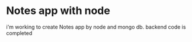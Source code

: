 # Notes app with node

i'm working to create Notes app by node and mongo db.
backend code is completed
